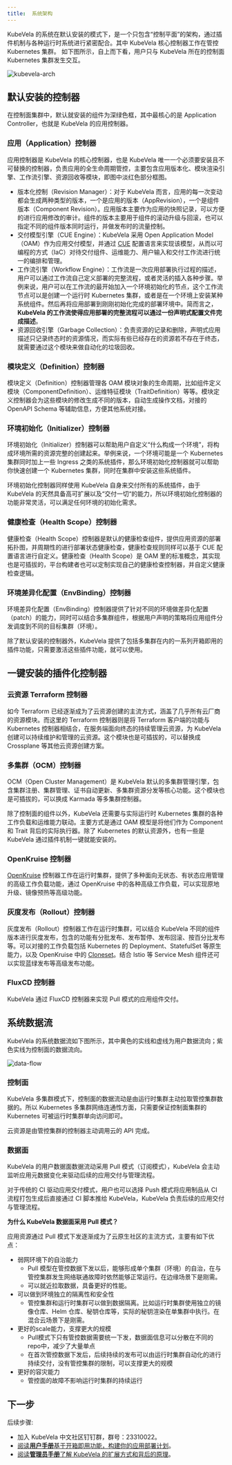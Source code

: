 ```yaml
---
title:  系统架构
---
```


KubeVela 的系统在默认安装的模式下，是一个只包含“控制平面”的架构，通过插件机制与各种运行时系统进行紧密配合。其中 KubeVela 核心控制器工作在管控 Kubernetes 集群。
如下图所示，自上而下看，用户只与 KubeVela 所在的控制面 Kubernetes 集群发生交互。

![kubevela-arch](../resources/system-arch.png)

## 默认安装的控制器

在控制面集群中，默认就安装的组件为深绿色框，其中最核心的是 Application Controller，也就是 KubeVela 的应用控制器。

### 应用（Application）控制器

应用控制器是 KubeVela 的核心控制器，也是 KubeVela 唯一一个必须要安装且不可替换的控制器，负责应用的全生命周期管控，主要包含应用版本化、模块渲染引擎、工作流引擎、资源回收等模块，即图中淡红色部分框图。

* 版本化控制（Revision Manager）：对于 KubeVela 而言，应用的每一次变动都会生成两种类型的版本，一个是应用的版本（AppRevision），一个是组件版本（Component Revision）。应用版本主要作为应用的快照记录，可以方便的进行应用修改的审计。组件的版本主要用于组件的滚动升级与回滚，也可以指定不同的组件版本同时运行，并做发布时的流量控制。
* 交付模型引擎（CUE Engine）：KubeVela 采用 Open Application Model（OAM）作为应用交付模型，并通过 [CUE](https://cuelang.org/) 配置语言来实现该模型，从而以可编程的方式（IaC）对待交付组件、运维能力、用户输入和交付工作流进行统一的编排和管理。
* 工作流引擎（Workflow Engine）：工作流是一次应用部署执行过程的描述，用户可以通过工作流自己定义部署的完整流程，或者灵活的插入各种步骤。举例来说，用户可以在工作流的最开始加入一个环境初始化的节点，这个工作流节点可以是创建一个运行时 Kubernetes 集群，或者是在一个环境上安装某种系统组件。然后再将应用部署到刚刚初始化完成的部署环境中。简而言之，**KubeVela 的工作流使得应用部署的完整流程可以通过一份声明式配置文件完成描述**。
* 资源回收引擎（Garbage Collection）：负责资源的记录和删除，声明式应用描述只记录终态时的资源情况，而实际有些已经存在的资源若不存在于终态，就需要通过这个模块来做自动化的垃圾回收。

### 模块定义（Definition）控制器

模块定义（Definition）控制器管理各 OAM 模块对象的生命周期，比如组件定义模块（ComponentDefinition）、运维特征模块（TraitDefinition）等等。模块定义控制器会为这些模块的修改生成不同的版本，自动生成操作文档，对接的 OpenAPI Schema 等辅助信息，方便其他系统对接。

### 环境初始化（Initializer）控制器

环境初始化（Initializer）控制器可以帮助用户自定义“什么构成一个环境”，将构成环境所需的资源完整的创建起来。举例来说，一个环境可能是一个 Kubernetes 集群同时加上一些 Ingress 之类的系统插件，那么环境初始化控制器就可以帮助你快速创建一个 Kubernetes 集群，同时在集群中安装这些系统插件。

环境初始化控制器同样使用 KubeVela 自身来交付所有的系统插件，由于 KubeVela 的天然具备高可扩展以及“交付一切“的能力，所以环境初始化控制器的功能非常灵活，可以满足任何环境的初始化需求。

### 健康检查（Health Scope）控制器

健康检查（Health Scope）控制器是默认的健康检查组件，提供应用资源的部署拓扑图，并周期性的进行部署状态健康检查，健康检查规则同样可以基于 CUE 配置语言进行自定义。健康检查（Health Scope）是 OAM 里的标准概念，其实现也是可插拔的，平台构建者也可以定制实现自己的健康检查控制器，并自定义健康检查逻辑。

### 环境差异化配置（EnvBinding）控制器

环境差异化配置（EnvBinding）控制器提供了针对不同的环境做差异化配置（patch）的能力，同时可以结合多集群组件，根据用户声明的策略将应用组件分发调度到不同的目标集群（环境）。

除了默认安装的控制器外，KubeVela 提供了包括多集群在内的一系列开箱即用的插件功能，只需要激活这些插件功能，就可以使用。

## 一键安装的插件化控制器

### 云资源 Terraform 控制器

如今 Terraform 已经逐渐成为了云资源创建的主流方式，涵盖了几乎所有云厂商的资源模块。而这里的 Terraform 控制器则是将 Terraform 客户端的功能与 Kubernetes 控制器相结合，在服务端面向终态的持续管理云资源，为 KubeVela 创建可以持续维护和管理的云资源。这个模块也是可插拔的，可以替换成 Crossplane 等其他云资源创建方案。

### 多集群（OCM）控制器

OCM（Open Cluster Management）是 KubeVela 默认的多集群管理引擎，包含集群注册、集群管理、证书自动更新、多集群资源分发等核心功能。这个模块也是可插拔的，可以换成 Karmada 等多集群控制器。

除了控制面的组件以外，KubeVela 还需要与实际运行时 Kubernetes 集群的各种工作负载和运维能力联动。主要方式是通过 OAM 模型是将他们作为 Component 和 Trait 背后的实际执行器。除了 Kubernetes 的默认资源外，也有一些是 KubeVela 通过插件机制一键就能安装的。

### OpenKruise 控制器

[OpenKruise](https://openkruise.io/) 控制器工作在运行时集群，提供了多种面向无状态、有状态应用管理的高级工作负载功能，通过 OpenKruise 中的各种高级工作负载，可以实现原地升级、镜像预热等高级功能。

### 灰度发布（Rollout）控制器

灰度发布（Rollout）控制器工作在运行时集群，可以结合 KubeVela 不同的组件版本进行灰度发布，包含的功能有分批发布、发布暂停、发布回滚、按百分比发布等。可以对接的工作负载包括 Kubernetes 的 Deployment、StatefulSet 等原生能力，以及 OpenKruise 中的 [Cloneset](https://openkruise.io/zh-cn/docs/cloneset.html)。结合 Istio 等 Service Mesh 组件还可以实现蓝绿发布等高级发布功能。

### FluxCD 控制器

KubeVela 通过 FluxCD 控制器来实现 Pull 模式的应用组件交付。


## 系统数据流

KubeVela 的系统数据流如下图所示，其中黄色的实线和虚线为用户数据流向；紫色实线为控制面的数据流向。

![data-flow](../resources/data-flow.png)

### 控制面

KubeVela 多集群模式下，控制面的数据流动是由运行时集群主动拉取管控集群数据的。所以 Kubernetes 多集群网络连通性方面，只需要保证控制面集群的 Kubernetes 可被运行时集群单向访问即可。

云资源是由管控集群的控制器主动调用云的 API 完成。

### 数据面

KubeVela 的用户数据面数据流动采用 Pull 模式（订阅模式），KubeVela 会主动监听应用元数据变化来驱动后续的应用交付与管理流程。

对于传统的 CI 驱动应用交付模式，用户也可以选择 Push 模式将应用制品从 CI 流程打包生成后直接通过 CI 脚本推给 KubeVela，KubeVela 负责后续的应用交付与管理流程。

**为什么 KubeVela 数据面采用 Pull 模式？**

应用资源通过 Pull 模式下发逐渐成为了云原生社区的主流方式，主要有如下优点：

* 弱网环境下的自治能力
  - Pull 模型在管控数据下发以后，能够形成单个集群（环境）的自治，在与管控集群发生网络联通故障时依然能够正常运行。在边缘场景下是刚需。
  - 可以就近拉取数据，具备更好的性能。
* 可以做到环境独立的隔离性和安全性
  - 管控集群和运行时集群可以做到数据隔离。比如运行时集群使用独立的镜像仓库、Helm 仓库、秘钥仓库等，实际的秘钥渲染在单集群中执行。在混合云场景下是刚需。
* 更好的scale能力，支撑更大的规模
  - Pull模式下只有管控数据需要统一下发，数据面信息可以分散在不同的repo中，减少了大量单点
  - 在首次管控数据下发后，后续持续的发布可以由运行时集群自动化的进行持续交付，没有管控集群的限制，可以支撑更大的规模
* 更好的容灾能力
  - 管控面的故障不影响运行时集群的持续运行

## 下一步

后续步骤:

- 加入 KubeVela 中文社区钉钉群，群号：23310022。
- [阅读**用户手册**基于开箱即用功能，构建你的应用部署计划](../end-user/components/helm)。
- [阅读**管理员手册**了解 KubeVela 的扩展方式和背后的原理](../platform-engineers/oam/oam-model)。
